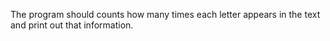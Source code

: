 The program should counts how many times each letter appears in the text and print out that information. 
